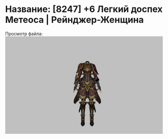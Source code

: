 # Название: [8247] +6 Легкий доспех Метеоса | Рейнджер-Женщина

Просмотр файла:
![p030030.png](p030030.png)